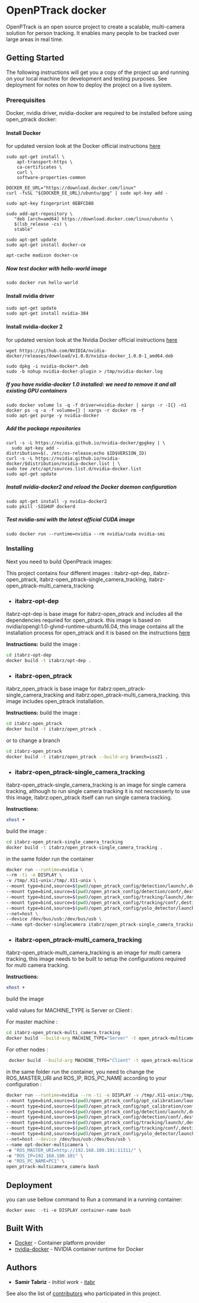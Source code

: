 # OpenPTrack docker

OpenPTrack is an open source project to create a scalable, multi-camera solution for person tracking.
It enables many people to be tracked over large areas in real time.

## Getting Started

The following instructions will get you a copy of the project up and running on your local machine for development and testing purposes. See deployment for notes on how to deploy the project on a live system.

### Prerequisites

Docker, nvidia driver, nvidia-docker are required to be installed before using open_ptrack docker: 

#### Install Docker 

for updated version look at the Docker official instructions [here](https://docs.docker.com/install/)

```
sudo apt-get install \
    apt-transport-https \
    ca-certificates \
    curl \
    software-properties-common

DOCKER_EE_URL="https://download.docker.com/linux"
curl -fsSL "${DOCKER_EE_URL}/ubuntu/gpg" | sudo apt-key add -

sudo apt-key fingerprint 0EBFCD88

sudo add-apt-repository \
   "deb [arch=amd64] https://download.docker.com/linux/ubuntu \
   $(lsb_release -cs) \
   stable"

sudo apt-get update
sudo apt-get install docker-ce

apt-cache madison docker-ce
```
##### Now test docker with hello-world image
```
sudo docker run hello-world
```
#### Install nvidia driver

```
sudo apt-get update
sudo apt-get install nvidia-384
```

#### Install nvidia-docker 2 

for updated version look at the Nvidia Docker official instructions [here](https://github.com/NVIDIA/nvidia-docker)

```
wget https://github.com/NVIDIA/nvidia-docker/releases/download/v1.0.0/nvidia-docker_1.0.0-1_amd64.deb

sudo dpkg -i nvidia-docker*.deb
sudo -b nohup nvidia-docker-plugin > /tmp/nvidia-docker.log
```

##### If you have nvidia-docker 1.0 installed: we need to remove it and all existing GPU containers
```
sudo docker volume ls -q -f driver=nvidia-docker | xargs -r -I{} -n1 docker ps -q -a -f volume={} | xargs -r docker rm -f
sudo apt-get purge -y nvidia-docker
```

##### Add the package repositories
```
curl -s -L https://nvidia.github.io/nvidia-docker/gpgkey | \
  sudo apt-key add -
distribution=$(. /etc/os-release;echo $ID$VERSION_ID)
curl -s -L https://nvidia.github.io/nvidia-docker/$distribution/nvidia-docker.list | \
sudo tee /etc/apt/sources.list.d/nvidia-docker.list
sudo apt-get update
```
##### Install nvidia-docker2 and reload the Docker daemon configuration
```
sudo apt-get install -y nvidia-docker2
sudo pkill -SIGHUP dockerd
```
##### Test nvidia-smi with the latest official CUDA image
```
sudo docker run --runtime=nvidia --rm nvidia/cuda nvidia-smi
```


### Installing

Next you need to build OpenPtrack images:

This project contains four different images : itabrz-opt-dep, itabrz-open_ptrack, itabrz-open_ptrack-single_camera_tracking, itabrz-open_ptrack-multi_camera_tracking


- ### itabrz-opt-dep
itabrz-opt-dep is base image for itabrz-open_ptrack and includes all the dependencies requried for open_ptrack. this image is based on nvidia/opengl:1.0-glvnd-runtime-ubuntu16.04, this image contains all the installation process for open_ptrack and it is based on the instructions [here](https://docs.google.com/document/d/1iagy-zU1cbV92YQI6EJhieM5-09BGrVsVmmz0QjK0XA/edit)

**Instructions:**
build the image :
```bash
cd itabrz-opt-dep
docker build -t itabrz/opt-dep .
```

- ### itabrz-open_ptrack
itabrz_open_ptrack is base image for itabrz:open_ptrack-single_camera_tracking and itabrz:open_ptrack-multi_camera_tracking. this image includes open_ptrack installation.

**Instructions:**
build the image :
```bash
cd itabrz-open_ptrack
docker build -t itabrz/open_ptrack .
```
or to change a branch
```bash
cd itabrz-open_ptrack
docker build -t itabrz/open_ptrack --build-arg branch=iss21 .
```

- ### itabrz-open_ptrack-single_camera_tracking 
itabrz-open_ptrack-single_camera_tracking is an image for single camera tracking, although to run single camera tracking it is not neccesserly to use this image, itabrz:open_ptrack itself can run single camera tracking.

**Instructions:**
```bash
xhost +
```
build the image :
```bash
cd itabrz-open_ptrack-single_camera_tracking
docker build -t itabrz/open_ptrack-single_camera_tracking .
```
in the same folder run the container 
```bash
docker run --runtime=nvidia \
--rm -ti -e DISPLAY \
-v /tmp/.X11-unix:/tmp/.X11-unix \
--mount type=bind,source=$(pwd)/open_ptrack_config/detection/launch/,destination=/root/workspace/ros/src/open_ptrack/detection/launch/ \
--mount type=bind,source=$(pwd)/open_ptrack_config/detection/conf/,destination=/root/workspace/ros/src/open_ptrack/detection/conf/ \
--mount type=bind,source=$(pwd)/open_ptrack_config/tracking/launch/,destination=/root/workspace/ros/src/open_ptrack/tracking/launch/ \
--mount type=bind,source=$(pwd)/open_ptrack_config/tracking/conf/,destination=/root/workspace/ros/src/open_ptrack/tracking/conf/ \
--mount type=bind,source=$(pwd)/open_ptrack_config/yolo_detector/launch/,destination=/root/workspace/ros/src/open_ptrack/yolo_detector/launch/ \
--net=host \
--device /dev/bus/usb:/dev/bus/usb \
--name opt-docker-singlecamera itabrz/open_ptrack-single_camera_tracking bash
```


- ### itabrz-open_ptrack-multi_camera_tracking 
itabrz-open_ptrack-multi_camera_tracking is an image for multi camera tracking,  this image needs to be built to setup the configurations required for multi camera tracking.

**Instructions:**

```bash
xhost +
```
build the image 

valid values for MACHINE_TYPE is Server or Client :

For master machine :
```bash
cd itabrz-open_ptrack-multi_camera_tracking
docker build --build-arg MACHINE_TYPE="Server" -t open_ptrack-multicamera_camera .
```
For other nodes :
```bash
 docker build --build-arg MACHINE_TYPE="Client" -t open_ptrack-multicamera_camera .
```
in the same folder run the container, you need to change the ROS_MASTER_URI and 
ROS_IP, ROS_PC_NAME according to your configuration :
```bash
docker run --runtime=nvidia --rm -ti -e DISPLAY -v /tmp/.X11-unix:/tmp/.X11-unix \
--mount type=bind,source=$(pwd)/open_ptrack_config/opt_calibration/launch/,destination=/root/workspace/ros/src/open_ptrack/opt_calibration/launch/ \
--mount type=bind,source=$(pwd)/open_ptrack_config/opt_calibration/conf/,destination=/root/workspace/ros/src/open_ptrack/opt_calibration/conf/ \
--mount type=bind,source=$(pwd)/open_ptrack_config/detection/launch/,destination=/root/workspace/ros/src/open_ptrack/detection/launch/ \
--mount type=bind,source=$(pwd)/open_ptrack_config/detection/conf/,destination=/root/workspace/ros/src/open_ptrack/detection/conf/ \
--mount type=bind,source=$(pwd)/open_ptrack_config/tracking/launch/,destination=/root/workspace/ros/src/open_ptrack/tracking/launch/ \
--mount type=bind,source=$(pwd)/open_ptrack_config/tracking/conf/,destination=/root/workspace/ros/src/open_ptrack/tracking/conf/ \
--mount type=bind,source=$(pwd)/open_ptrack_config/yolo_detector/launch/,destination=/root/workspace/ros/src/open_ptrack/yolo_detector/launch/ \
--net=host --device /dev/bus/usb:/dev/bus/usb \
--name opt-docker-multicamera \
-e "ROS_MASTER_URI=http://192.168.100.101:11311/" \
-e "ROS_IP=192.168.100.101" \
-e "ROS_PC_NAME=PC1" \
open_ptrack-multicamera_camera bash
```


## Deployment

you can use bellow command to Run a command in a running container:
```
docker exec  -ti -e DISPLAY container-name bash
```


## Built With

* [Docker](https://www.docker.com/) - Container platform provider
* [nvidia-docker](https://github.com/NVIDIA/nvidia-docker) - NVIDIA container runtime for Docker


## Authors

* **Samir Tabriz** - *Initial work* - [itabr](https://github.com/itabr/)

See also the list of [contributors](https://github.com/your/project/contributors) who participated in this project.
